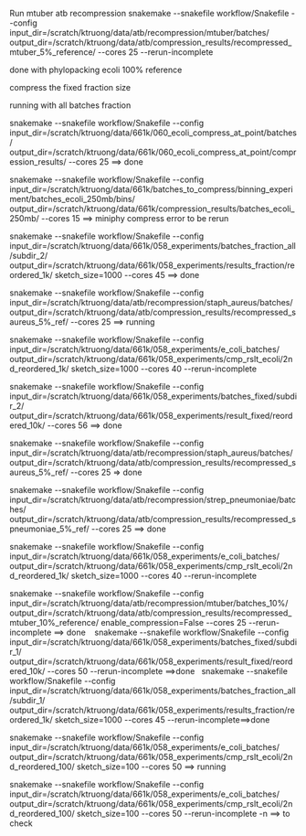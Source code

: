 Run mtuber atb recompression
snakemake --snakefile workflow/Snakefile --config input_dir=/scratch/ktruong/data/atb/recompression/mtuber/batches/ output_dir=/scratch/ktruong/data/atb/compression_results/recompressed_mtuber_5%_reference/ --cores 25 --rerun-incomplete

done with phylopacking ecoli 100% reference

compress the fixed fraction size

running with all batches fraction

snakemake --snakefile workflow/Snakefile --config input_dir=/scratch/ktruong/data/661k/060_ecoli_compress_at_point/batches/ output_dir=/scratch/ktruong/data/661k/060_ecoli_compress_at_point/compression_results/ --cores 25 ==> done

snakemake --snakefile workflow/Snakefile --config input_dir=/scratch/ktruong/data/661k/batches_to_compress/binning_experiment/batches_ecoli_250mb/bins/ output_dir=/scratch/ktruong/data/661k/compression_results/batches_ecoli_250mb/ --cores 15 ==> miniphy compress error to be rerun

snakemake --snakefile workflow/Snakefile --config input_dir=/scratch/ktruong/data/661k/058_experiments/batches_fraction_all/subdir_2/ output_dir=/scratch/ktruong/data/661k/058_experiments/results_fraction/reordered_1k/ sketch_size=1000 --cores 45 ==> done

snakemake --snakefile workflow/Snakefile --config input_dir=/scratch/ktruong/data/atb/recompression/staph_aureus/batches/ output_dir=/scratch/ktruong/data/atb/compression_results/recompressed_saureus_5%_ref/ --cores 25 ==> running

snakemake --snakefile workflow/Snakefile --config input_dir=/scratch/ktruong/data/661k/058_experiments/e_coli_batches/ output_dir=/scratch/ktruong/data/661k/058_experiments/cmp_rslt_ecoli/2nd_reordered_1k/ sketch_size=1000 --cores 40 --rerun-incomplete

snakemake --snakefile workflow/Snakefile --config input_dir=/scratch/ktruong/data/661k/058_experiments/batches_fixed/subdir_2/ output_dir=/scratch/ktruong/data/661k/058_experiments/result_fixed/reordered_10k/ --cores 56 ==> done

snakemake --snakefile workflow/Snakefile --config input_dir=/scratch/ktruong/data/atb/recompression/staph_aureus/batches/ output_dir=/scratch/ktruong/data/atb/compression_results/recompressed_saureus_5%_ref/ --cores 25 => done

snakemake --snakefile workflow/Snakefile --config input_dir=/scratch/ktruong/data/atb/recompression/strep_pneumoniae/batches/ output_dir=/scratch/ktruong/data/atb/compression_results/recompressed_spneumoniae_5%_ref/ --cores 25 ==> done

snakemake --snakefile workflow/Snakefile --config input_dir=/scratch/ktruong/data/661k/058_experiments/e_coli_batches/ output_dir=/scratch/ktruong/data/661k/058_experiments/cmp_rslt_ecoli/2nd_reordered_1k/ sketch_size=1000 --cores 40 --rerun-incomplete

snakemake --snakefile workflow/Snakefile --config input_dir=/scratch/ktruong/data/atb/recompression/mtuber/batches_10%/ output_dir=/scratch/ktruong/data/atb/compression_results/recompressed_mtuber_10%_reference/ enable_compression=False --cores 25 --rerun-incomplete ==> done
 
 snakemake --snakefile workflow/Snakefile --config input_dir=/scratch/ktruong/data/661k/058_experiments/batches_fixed/subdir_1/ output_dir=/scratch/ktruong/data/661k/058_experiments/result_fixed/reordered_10k/ --cores 50 --rerun-incomplete ==>done
 
snakemake --snakefile workflow/Snakefile --config input_dir=/scratch/ktruong/data/661k/058_experiments/batches_fraction_all/subdir_1/ output_dir=/scratch/ktruong/data/661k/058_experiments/results_fraction/reordered_1k/ sketch_size=1000 --cores 45 --rerun-incomplete==>done

snakemake --snakefile workflow/Snakefile --config input_dir=/scratch/ktruong/data/661k/058_experiments/e_coli_batches/ output_dir=/scratch/ktruong/data/661k/058_experiments/cmp_rslt_ecoli/2nd_reordered_100/ sketch_size=100 --cores 50 ==> running

snakemake --snakefile workflow/Snakefile --config input_dir=/scratch/ktruong/data/661k/058_experiments/e_coli_batches/ output_dir=/scratch/ktruong/data/661k/058_experiments/cmp_rslt_ecoli/2nd_reordered_100/ sketch_size=100 --cores 50 --rerun-incomplete -n ==> to check